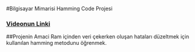#Bilgisayar Mimarisi Hamming Code Projesi

### [Videonun Linki](https://www.youtube.com/watch?v=Lb-xQWFjEWU)

##Projenin Amaci
Ram içinden veri çekerken oluşan hataları düzeltmek için kullanılan hamming metodunu öğrenmek.
